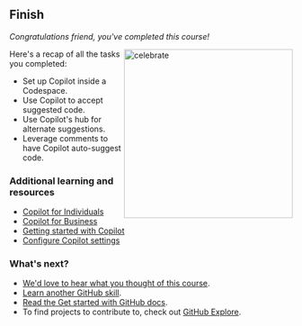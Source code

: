 <!--
  <<< Author notes: Finish >>>
  Review what we learned, ask for feedback, provide next steps.
-->

## Finish

_Congratulations friend, you've completed this course!_

<img src="https://octodex.github.com/images/welcometocat.png" alt=celebrate width=300 align=right>

Here's a recap of all the tasks you completed:

- Set up Copilot inside a Codespace.
- Use Copilot to accept suggested code.
- Use Copilot's hub for alternate suggestions.
- Leverage comments to have Copilot auto-suggest code.

### Additional learning and resources

- [Copilot for Individuals](https://docs.github.com/en/copilot/overview-of-github-copilot/about-github-copilot-for-individuals)
- [Copilot for Business](https://docs.github.com/en/copilot/overview-of-github-copilot/about-github-copilot-for-business)
- [Getting started with Copilot](https://docs.github.com/en/copilot/getting-started-with-github-copilot/getting-started-with-github-copilot-in-visual-studio-code)
- [Configure Copilot settings](https://docs.github.com/en/copilot/configuring-github-copilot/configuring-github-copilot-settings-on-githubcom)

### What's next?

- [We'd love to hear what you thought of this course](https://github.com/skills/.github/discussions).
- [Learn another GitHub skill](https://github.com/skills).
- [Read the Get started with GitHub docs](https://docs.github.com/en/get-started).
- To find projects to contribute to, check out [GitHub Explore](https://github.com/explore).
